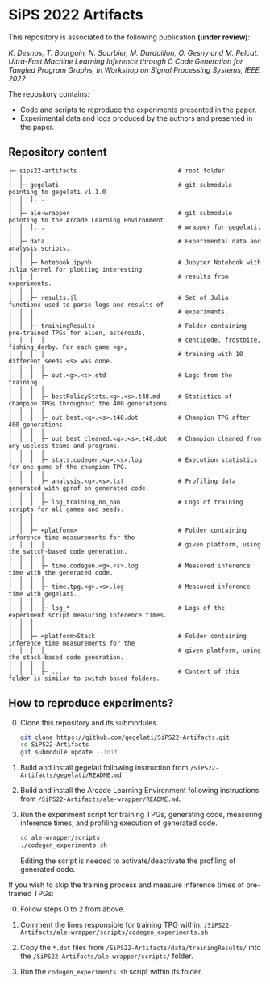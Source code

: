 # SiPS 2022 Artifacts

This repository is associated to the following publication **(under review)**:

*K. Desnos, T. Bourgoin, N. Sourbier, M. Dardaillon, O. Gesny and M. Pelcat. Ultra-Fast Machine Learning Inference through C Code Generation for Tangled Program Graphs, In Workshop on Signal Processing Systems, IEEE, 2022*

The repository contains:
* Code and scripts to reproduce the experiments presented in the paper.
* Experimental data and logs produced by the authors and presented in the paper.

## Repository content
```
├─ sips22-artifacts                            # root folder
│  │                                           
│  ├─ gegelati                                 # git submodule pointing to gegelati v1.1.0
│  │  │...                                     
│  │                                           
│  ├─ ale-wrapper                              # git submodule pointing to the Arcade Learning Environment
│  │  │...                                     # wrapper for gegelati.
│  │                                           
│  ├─ data                                     # Experimental data and analysis scripts.
│  │  │                                        
│  │  ├─ Notebook.ipynb                        # Jupyter Notebook with Julia Kernel for plotting interesting 
│  │  │                                        # results from experiments.
│  │  │                                        
│  │  ├─ results.jl                            # Set of Julia functions used to parse logs and results of 
│  │  │                                        # experiments.
│  │  │                                        
│  │  ├─ trainingResults                       # Folder containing pre-trained TPGs for alien, asteroids, 
│  │  │  │                                     # centipede, frostbite, fishing_derby. For each game <g>, 
│  │  │  │                                     # training with 10 different seeds <s> was done.
│  │  │  │                                     
│  │  │  ├─ out.<g>.<s>.std                    # Logs from the training.               
│  │  │  │
│  │  │  ├─ bestPolicyStats.<g>.<s>.t48.md     # Statistics of champion TPGs throughout the 400 generations.
│  │  │  │                      
│  │  │  ├─ out_best.<g>.<s>.t48.dot           # Champion TPG after 400 generations.
│  │  │  │
│  │  │  ├─ out_best_cleaned.<g>.<s>.t48.dot   # Champion cleaned from any useless teams and programs.
│  │  │  │
│  │  │  ├─ stats.codegen.<g>.<s>.log          # Execution statistics for one game of the champion TPG.
│  │  │  │
│  │  │  ├─ analysis.<g>.<s>.txt               # Profiling data generated with gprof on generated code.
│  │  │  │
│  │  │  ├─ log_training_no_nan                # Logs of training scripts for all games and seeds.
│  │  │
│  │  │
│  │  ├─ <platform>                            # Folder containing inference time measurements for the 
│  │  │  │                                     # given platform, using the switch-based code generation.
│  │  │  │
│  │  │  ├─ time.codegen.<g>.<s>.log           # Measured inference time with the generated code.
│  │  │  │
│  │  │  ├─ time.tpg.<g>.<s>.log               # Measured inference time with gegelati.
│  │  │  │
│  │  │  ├─ log_*                              # Logs of the experiment script measuring inference times.
│  │  │  
│  │  │  
│  │  ├─ <platform>Stack                       # Folder containing inference time measurements for the 
│  │  │  │                                     # given platform, using the stack-based code generation.
│  │  │  │
│  │  │  ├─ ...                                # Content of this folder is similar to switch-based folders.
```

## How to reproduce experiments?

0. Clone this repository and its submodules.
   ```bash
   git clone https://github.com/gegelati/SiPS22-Artifacts.git 
   cd SiPS22-Artifacts
   git submodule update --init   
   ```
   
1. Build and install gegelati following instruction from `/SiPS22-Artifacts/gegelati/README.md` 

2. Build and install the Arcade Learning Environment following instructions from 
   `/SiPS22-Artifacts/ale-wrapper/README.md`.
   
3. Run the experiment script for training TPGs, generating code, measuring inference times, 
   and profiling execution of generated code.
   ```bash
   cd ale-wrapper/scripts
   ./codegen_experiments.sh
   ```
   Editing the script is needed to activate/deactivate the profiling of generated code.

If you wish to skip the training process and measure inference times of pre-trained TPGs:

0. Follow steps 0 to 2 from above.
   
1. Comment the lines responsible for training TPG within:
   `/SiPS22-Artifacts/ale-wrapper/scripts/codegen_experiments.sh` 
   
2. Copy the `*.dot` files from `/SiPS22-Artifacts/data/trainingResults/` into the
   `/SiPS22-Artifacts/ale-wrapper/scripts/` folder.

3. Run the `codegen_experiments.sh` script within its folder.

